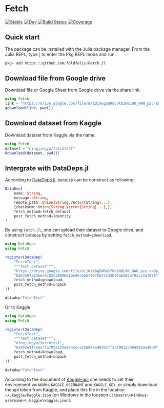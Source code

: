 # Fetch

[![Stable](https://img.shields.io/badge/docs-stable-blue.svg)](https://foldfelis.github.io/Fetch.jl/stable)
[![Dev](https://img.shields.io/badge/docs-dev-blue.svg)](https://foldfelis.github.io/Fetch.jl/dev)
[![Build Status](https://github.com/foldfelis/Fetch.jl/workflows/CI/badge.svg)](https://github.com/foldfelis/Fetch.jl/actions)
[![Coverage](https://codecov.io/gh/foldfelis/Fetch.jl/branch/main/graph/badge.svg?token=G08KQ7K4U2)](https://codecov.io/gh/foldfelis/Fetch.jl)

## Quick start

The package can be installed with the Julia package manager.
From the Julia REPL, type ] to enter the Pkg REPL mode and run:

```julia
pkg> add https://github.com/foldfelis/Fetch.jl
```

## Download file from Google drive

Download file or Google Sheet from Google drive via the share link:

```julia
using Fetch
link = "https://drive.google.com/file/d/1OiX6gEWRm57kb1H8L0K_HWN_pzc-sk8y/view?usp=sharing"
gdownload(link, pwd())
```

## Download dataset from Kaggle

Download dataset from Kaggle via the name:

```julia
using Fetch
dataset = "ningjingyu/fetchtest"
kdownload(dataset, pwd())
```

## Intergrate with DataDeps.jl

According to [DataDeps.jl](https://github.com/oxinabox/DataDeps.jl),
`DataDep` can be construct as following:

```julia
DataDep(
    name::String,
    message::String,
    remote_path::Union{String,Vector{String}...},
    [checksum::Union{String,Vector{String}...},];
    fetch_method=fetch_default
    post_fetch_method=identity
)
```

By using `Fetch.jl`, one can upload their dataset to Google drive,
and construct `DataDep` by setting `fetch_method=gdownload`.

```julia
using DataDeps
using Fetch

register(DataDep(
    "FetchTest",
    """Test dataset""",
    "https://drive.google.com/file/d/1OiX6gEWRm57kb1H8L0K_HWN_pzc-sk8y/view?usp=sharing",
    "b083597a25bec4c82c2060651be40c0bb71075b472d3b0fabd85af92cc4a7076",
    fetch_method=gdownload,
    post_fetch_method=unpack
))

datadep"FetchTest"
```

Or to Kaggle

```julia
using DataDeps
using Fetch

register(DataDep(
    "FetchTest",
    """Test dataset""",
    "ningjingyu/fetchtest",
    "65492e1f4c6affb7955125e5e4cece2bb547e482627f3af9812c06448dae40a9",
    fetch_method=kdownload,
    post_fetch_method=unpack
))

datadep"FetchTest"
```

According to the document of [Kaggle-api](https://github.com/Kaggle/kaggle-api#api-credentials)
one needs to set their environment variables `KAGGLE_USERNAME` and `KAGGLE_KEY`,
or simply download the api token from Kaggle, and place this file in the location `~/.kaggle/kaggle.json`
(on Windows in the location `C:\Users\<Windows-username>\.kaggle\kaggle.json`).
